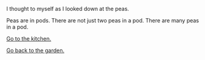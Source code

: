 I thought to myself as I looked down at the peas. 

Peas are in pods. There are not just two peas in a pod. There are many peas in a pod.

[Go to the kitchen.](../../kitchen/vegetables.md)

[Go back to the garden.](../choose.md)


